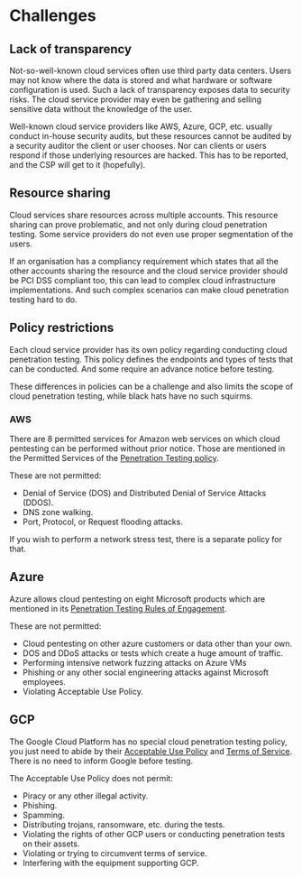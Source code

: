 # Challenges

## Lack of transparency

Not-so-well-known cloud services often use third party data centers. Users may not know where the data is stored and what hardware or software configuration is used. Such a lack of transparency exposes data to security risks. The cloud service provider may even be gathering and selling sensitive data without the knowledge of the user. 

Well-known cloud service providers like AWS, Azure, GCP, etc. usually conduct in-house security audits, but these resources cannot be audited by a security auditor the client or user chooses. Nor can clients or users respond if those underlying resources are hacked. This has to be reported, and the CSP will get to it (hopefully).

## Resource sharing

Cloud services share resources across multiple accounts. This resource sharing can prove problematic, and not only during cloud penetration testing. Some service providers do not even use proper segmentation of the users. 

If an organisation has a compliancy requirement which states that all the other accounts sharing the resource and the cloud service provider should be PCI DSS compliant too, this can lead to complex cloud infrastructure implementations. And such complex scenarios can make cloud penetration testing hard to do.

## Policy restrictions

Each cloud service provider has its own policy regarding conducting cloud penetration testing. This policy defines the endpoints and types of tests that can be conducted. And some require an advance notice before testing. 

These differences in policies can be a challenge and also limits the scope of cloud penetration testing, while black hats have no such squirms.

### AWS

There are 8 permitted services for Amazon web services on which cloud pentesting can be performed without prior notice. Those are mentioned in the Permitted Services of the [Penetration Testing policy](https://aws.amazon.com/security/penetration-testing/). 

These are not permitted:

* Denial of Service (DOS) and Distributed Denial of Service Attacks (DDOS).
* DNS zone walking.
* Port, Protocol, or Request flooding attacks.

If you wish to perform a network stress test, there is a separate policy for that.

## Azure

Azure allows cloud pentesting on eight Microsoft products which are mentioned in its [Penetration Testing Rules of Engagement](https://www.microsoft.com/en-us/msrc/pentest-rules-of-engagement). 

These are not permitted:

* Cloud pentesting on other azure customers or data other than your own.
* DOS and DDoS attacks or tests which create a huge amount of traffic.
* Performing intensive network fuzzing attacks on Azure VMs
* Phishing or any other social engineering attacks against Microsoft employees.
* Violating Acceptable Use Policy.

## GCP

The Google Cloud Platform has no special cloud penetration testing policy, you just need to abide by their [Acceptable Use Policy](https://cloud.google.com/terms/aup) and [Terms of Service](https://cloud.google.com/terms/). There is no need to inform Google before testing. 

The Acceptable Use Policy does not permit:

* Piracy or any other illegal activity.
* Phishing.
* Spamming.
* Distributing trojans, ransomware, etc. during the tests.
* Violating the rights of other GCP users or conducting penetration tests on their assets.
* Violating or trying to circumvent terms of service.
* Interfering with the equipment supporting GCP.

